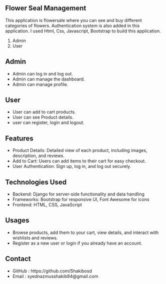 <section>
  <div class="center">
    <h1>Flower Seal Management</h1>
    <p>This application is flowersale where you can see and buy different categories of flowers. Authentication system is also added in this 
     application. I used Html, Css, Javascript, Bootstrap to build this application.</p>
    <ol>
      <li>Admin</li>
      <li>User</li>
    </ol>
    <h2>Admin</h2>
    <ul>
      <li>Admin can log in and log out.</li>
      <li>Admin can manage the dashboard.</li>
      <li>Admin can manage profile.</li>
    </ul>
    <h2>User</h2>
    <ul>
      <li>User can add to cart products.</li>
      <li>User can see Product details.</li>
      <li>user can register, login and logout.</li>
    </ul>
    <h2>Features</h2>
    <ul>
      <li>Product Details: Detailed view of each product, including images, description, and reviews.</li>
      <li>Add to Cart: Users can add items to their cart for easy checkout.</li>
      <li>User Authentication: Sign up, log in, and log out securely.</li>
    </ul>
    <h2>Technologies Used</h2>
     <ul>
      <li>Backend: Django for server-side functionality and data handling</li>
      <li>Frameworks: Bootstrap for responsive UI, Font Awesome for icons</li>
      <li>Frontend: HTML, CSS, JavaScript</li>
    </ul>
    <h2>Usages</h2>
      <ul>
      <li>Browse products, add them to your cart, view details, and interact with wishlists and reviews.</li>
      <li>Register as a new user or login if you already have an account.</li>
    </ul>
    <h2>Contact</h2>
    <ul>
      <li>GitHub : https://github.com/Shakibosd</li>
      <li>Email : syednazmusshakib94@gmail.com</li>
    </ul>
  </div>
</section>
